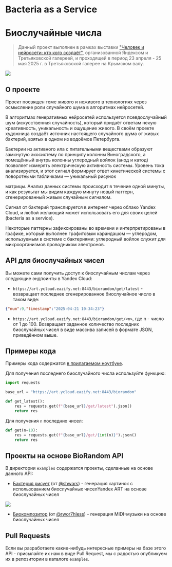 # Bacteria as a Service
# Биослучайные числа

> Данный проект выполнен в рамках выставки ["Человек и нейросети: кто кого создаёт"](https://ya.ru/project/humanai), организованной Яндексом и Третьяковской галереей, и проходящей в период 23 апреля - 25 мая 2025 г. в Третьяковской галерее на Крымском валу.

![](img/exhib.jpeg)

## О проекте

Проект посвящен теме живого и неживого в технологиях через осмысление роли случайного шума в алгоритмах нейросетей.

В алгоритмах генеративных нейросетей используется псевдослучайный шум (искусственная случайность), который придаёт ответам некую креативность, уникальность и ощущение живого. В своём проекте художница создаёт источник настоящего случайного шума от живых бактерий, взятых в одном из водоёмов Петербурга.

Бактерии из активного ила с питательными веществами образуют замкнутую экосистему по принципу колонны Виноградского, а помещённый внутрь колонны углеродный войлок (анод и катод) позволяет измерять электрическую активность системы. Уровень тока анализируется, и этот сигнал формирует ответ кинетической системы с поворотными табличками — уникальный рисунок

матрицы. Анализ данных системы происходит в течение одной минуты, и как результат мы видим каждую минуту новый паттерн, сгенерированный живым случайным сигналом.

Сигнал от бактерий транслируется в интернет через облако Yandex Cloud, и любой желающий может использовать его для своих целей (bacteria as a service).

Некоторые паттерны зафиксированы во времени и интерпретированы в графике, который выполнен графитовым карандашом — углеродом, используемым в системе с бактериями: углеродный войлок служит для микроорганизмов проводником электронов.

## API для биослучайных чисел

Вы можете сами получить доступ к биослучайным числам через следующие эндпоинты в Yandex Cloud:

* `https://art.ycloud.eazify.net:8443/biorandom/get/latest` - возвращает последнее сгенерированное биослучайное число в таком виде:

```json
{"num":9,"timestamp":"2025-04-21 10:34:23"}
```
 
* `https://art.ycloud.eazify.net:8443/biorandom/get/<n>`, где n - число от 1 до 100. Возвращает заданное количество последних биослучайных чисел в виде массива записей в формате JSON, приведённом выше.

## Примеры кода

Примеры кода содержатся [в прилагаемом ноутбуке](biorandom.ipynb).

Для получения последнего биослучайного числа используйте функцию:

```python
import requests

base_url = "https://art.ycloud.eazify.net:8443/biorandom"

def get_latest():
    res = requests.get(f"{base_url}/get/latest").json()
    return res
```

Для получения `n` последних чисел:

```python
def get(n=10):
    res = requests.get(f"{base_url}/get/{int(n)}").json()
    return res
```

## Проекты на основе BioRandom API

В директории `examples` содержатся проекты, сделанные на основе данного API:

* [Бактерия рисует](examples/bacteria_draws/bacteria_draws.ipynb) (от [@shwars](https://github.com/shwars)) - генерация картинок с использованием биослучайных чиселYandex ART на основе биослучайных чисел

![](img/bacdraw.png)
  
* [Биокомпозитор](examples/BioCompositor/README.md) (от [@rwor7hless](https://github.com/rwor7hless)) - генерация MIDI-музыки на основе биослучайных чисел

## Pull Requests

Если вы разработаете какие-нибудь интересные примеры на базе этого API - присылайте их нам в виде Pull Request, мы с радостью опубликуем их в репозитории в каталоге `examples`.
